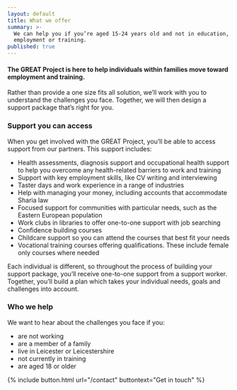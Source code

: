 ```yaml
---
layout: default
title: What we offer
summary: >-
  We can help you if you’re aged 15-24 years old and not in education,
  employment or training.
published: true
---
```


#### The GREAT Project is here to help individuals within families move toward employment and training. 

Rather than provide a one size fits all solution, we’ll work with you to understand the challenges you face. Together, we will then design a support package that’s right for you. 

### Support you can access

When you get involved with the GREAT Project, you’ll be able to access support from our partners. This support includes: 

* Health assessments, diagnosis support and occupational health support to help you overcome any health-related barriers to work and training
* Support with key employment skills, like CV writing and interviewing
* Taster days and work experience in a range of industries 
* Help with managing your money, including accounts that accommodate Sharia law
* Focused support for communities with particular needs, such as the Eastern European population
* Work clubs in libraries to offer one-to-one support with job searching
* Confidence building courses
* Childcare support so you can attend the courses that best fit your needs
* Vocational training courses offering qualifications. These include female only courses where needed

Each individual is different, so throughout the process of building your support package, you’ll receive one-to-one support from a support worker. Together, you’ll build a plan which takes your individual needs, goals and challenges into account. 

### Who we help

We want to hear about the challenges you face if you: 

* are not working
* are a member of a family
* live in Leicester or Leicestershire
* not currently in training
* are aged 18 or older

{% include button.html url="/contact" buttontext="Get in touch" %}
